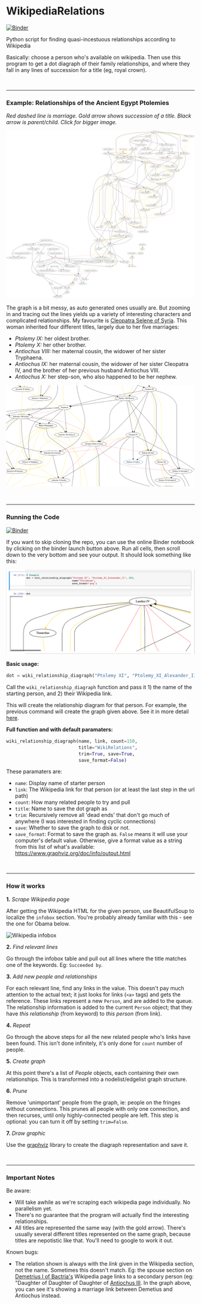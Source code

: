 # WikipediaRelations
[![Binder](https://mybinder.org/badge_logo.svg)](https://mybinder.org/v2/gh/HebeHH/WikipediaRelations/main?filepath=WikipediaRelations.ipynb)

Python script for finding quasi-incestuous relationships according to Wikipedia

Basically: choose a person who's available on wikipedia. Then use this program to get a dot diagraph of their family relationships, and where they fall in any lines of succession for a title (eg, royal crown).

<br>

<hr>



### Example: Relationships of the Ancient Egypt Ptolemies

_Red dashed line is marriage. Gold arrow shows succession of a title. Black arrow is parent/child. Click for bigger image._

![Ptolemy diagram](./documentation_imgs/Ptolemies.png)



The graph is a bit messy, as auto generated ones usually are. But zooming in and tracing out the lines yields up a variety of interesting characters and complicated relationships. My favourite is [Cleopatra Selene of Syria](https://en.wikipedia.org/wiki/Cleopatra_Selene_of_Syria). This woman inherited four different titles, largely due to her five marriages:

- *Ptolemy IX:* her oldest brother.
- *Ptolemy X:* her other brother.
- *Antiochus VIII:* her maternal cousin, the widower of her sister Tryphaena.
- *Antiochus IX:* her maternal cousin, the widower of her sister Cleopatra IV, and the brother of her previous husband Antiochus VIII.
- *Antiochus X:* her step-son, who also happened to be her nephew.



![Ptolemy diagram](./documentation_imgs/CleopatraSelene.png)





<br>

<hr>



### Running the Code

[![Binder](https://mybinder.org/badge_logo.svg)](https://mybinder.org/v2/gh/HebeHH/WikipediaRelations/main?filepath=WikipediaRelations.ipynb)

If you want to skip cloning the repo, you can use the online Binder notebook by clicking on the binder launch button above. Run all cells, then scroll down to the very bottom and see your output. It should look something like this:

![Ptolemy diagram](./documentation_imgs/bindercodeex.png)



**Basic usage:**

```python
dot = wiki_relationship_diagraph("Ptolemy XI", "Ptolemy_XI_Alexander_II")
```
Call the `wiki_relationship_diagraph` function and pass it 1) the name of the starting person, and 2) their Wikipedia link.

This will create the relationship diagram for that person. For example, the previous command will create the graph given above. See it in more detail [here](https://raw.githubusercontent.com/HebeHH/WikipediaRelations/main/Ptolemies.png).




**Full function and with default paramaters:**
```python
wiki_relationship_diagraph(name, link, count=150,
                           title="WikiRelations", 
                           trim=True, save=True, 
                           save_format=False)
```

These paramaters are:
- `name`: Display name of starter person
- `link`: The Wikipedia link for that person (or at least the last step in the url path)
- `count`: How many related people to try and pull
- `title`: Name to save the dot graph as
- `trim`: Recursively remove all 'dead ends' that don't go much of anywhere (I was interested in finding cyclic connections)
- `save`: Whether to save the graph to disk or not.
- `save_format`: Format to save the graph as. `False` means it will use your computer's default value. Otherwise, give a format value as a string from this list of what's available: https://www.graphviz.org/doc/info/output.html



<br>

<hr>




### How it works

**1.** _Scrape Wikipedia page_

After getting the Wikipedia HTML for the given person, use BeautifulSoup to localize the `infobox` section. You're probably already familiar with this - see the one for Obama below.

![Wikipedia infobox](http://thinking.is.ed.ac.uk/wiki-basics/wp-content/uploads/sites/19/2017/12/Obama-infobox.png)

**2.** _Find relevant lines_

Go through the infobox table and pull out all lines where the title matches one of the keywords. Eg: `Succeeded by`.

**3.** _Add new people and relationships_

For each relevant line, find any links in the value. This doesn't pay much attention to the actual text; it just looks for links (`<a>` tags) and gets the reference. These links represent a new `Person`, and are added to the queue. The relationship information is added to the current `Person` object; that they have _this relationship_ (from keyword) to _this person_ (from link).

**4.** _Repeat_

Go through the above steps for all the new related people who's links have been found. This isn't done infinitely, it's only done for `count` number of people.

**5.** _Create graph_

At this point there's a list of _People_ objects, each containing their own relationships. This is transformed into a nodelist/edgelist graph structure. 

**6.** _Prune_

Remove 'unimportant' people from the graph, ie: people on the fringes without connections. This prunes all people with only one connection, and then recurses, until only highly-connected people are left. This step is optional: you can turn it off by setting `trim=False`.

**7.** _Draw graphic_

Use the [graphviz](https://graphviz.readthedocs.io/en/stable/manual.html) library to create the diagraph representation and save it.



<br>

<hr>




### Important Notes

Be aware:
- Will take awhile as we're scraping each wikipedia page individually. No parallelism yet.
- There's no guarantee that the program will actually find the interesting relationships.
- All titles are represented the same way (with the gold arrow). There's usually several different titles represented on the same graph, because titles are nepotistic like that. You'll need to google to work it out.

Known bugs:
- The relation shown is always with the _link_ given in the Wikipedia section, not the name. Sometimes this doesn't match. Eg: the spouse section on [Demetrius I of Bactria's](https://en.wikipedia.org/wiki/Demetrius_I_of_Bactria) Wikipedia page links to a secondary person (eg: "Daughter of Daughter of Daughter of [Antiochus III](https://en.wikipedia.org/wiki/Antiochus_III_the_Great). In the graph above, you can see it's showing a marriage link between Demetius and Antiochus instead.
